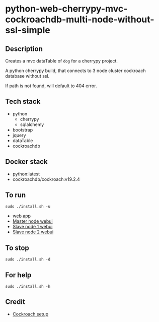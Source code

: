 # python-web-cherrypy-mvc-cockroachdb-multi-node-without-ssl-simple

## Description
Creates a mvc dataTable of `dog` for a cherrypy project.

A python cherrypy build, that connects to 3 node cluster
cockroach database without ssl.

If path is not found, will default to 404 error.

## Tech stack
- python
  - cherrypy
  - sqlalchemy
- bootstrap
- jquery
- dataTable
- cockroachdb

## Docker stack
- python:latest
- cockroachdb/cockroach:v19.2.4

## To run
`sudo ./install.sh -u`
- [web app](http://localhost)
- [Master node webui](http://localhost:8000)
- [Slave node 1 webui](http://localhost:8001)
- [Slave node 2 webui](http://localhost:8002)

## To stop
`sudo ./install.sh -d`

## For help
`sudo ./install.sh -h`

## Credit
- [Cockroach setup](https://github.com/s0rg/cockroach-compose)
